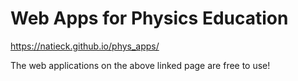 # Web Apps for Physics Education

https://natieck.github.io/phys_apps/

The web applications on the above linked page are free to use!
